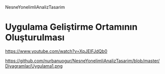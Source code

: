 NesneYonelimliAnalizTasarim

# Uygulama Geliştirme Ortamının Oluşturulması
https://www.youtube.com/watch?v=XpJElFJdQb0

https://github.com/nurbanuogur/NesneYonelimliAnalizTasarim/blob/master/Diyagramlar/Uygulama1.png
